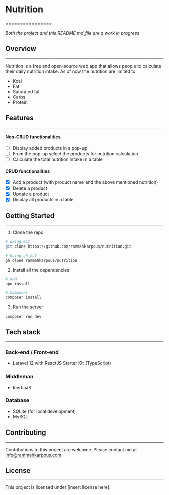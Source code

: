 # Nutrition 
================

_Both the project and this README.md file are a work in progress_

## Overview
------------
Nutrition is a free and open-source web app that allows people to calculate their daily nutrition intake. As of now the nutrition are limited to:
- Kcal
- Fat
- Saturated fat
- Carbs
- Protein

## Features
------------
#### Non-CRUD functionalities
- [ ] Display added products in a pop-up
- [ ] From the pop-up select the products for nutrition calculation
- [ ] Calculate the total nutrition intake in a table

#### CRUD functionalities
- [x] Add a product (with product name and the above mentioned nutrition)
- [x] Delete a product
- [x] Update a product
- [x] Display all products in a table

## Getting Started
---------------
1. Clone the repo
```bash 
# using Git
git clone https://github.com/rammahkarpous/nutrition.git 

# Using gh CLI
gh clone rammahkarpous/nutrition
```

2. Install all the dependencies
```bash
# NPM
npm install

# Composer
composer install
```

3. Run the server
```bash
composer run dev
```

## Tech stack
-----

### Back-end / Front-end
- Laravel 12 with ReactJS Starter Kit (TypeScript)

### Middleman
- InertiaJS

### Database
- SQLite (for local development)
- MySQL

## Contributing
------------

Contributions to this project are welcome. Please contact me at [info@rammahkarpous.com](mailto:info@rammahkarpous.com).

## License
-------

This project is licensed under [insert license here].
